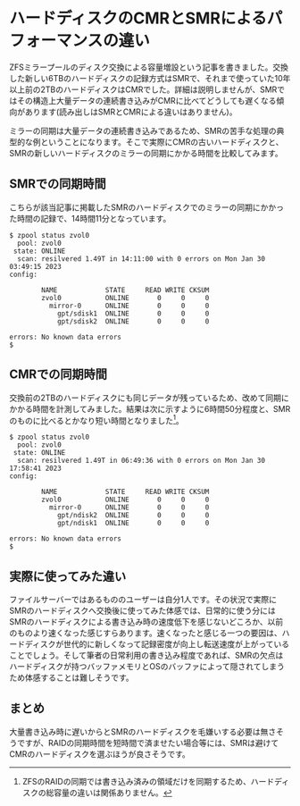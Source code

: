 # ハードディスクのCMRとSMRによるパフォーマンスの違い

ZFSミラープールのディスク交換による容量増設という記事を書きました。交換した新しい6TBのハードディスクの記録方式はSMRで、それまで使っていた10年以上前の2TBのハードディスクはCMRでした。詳細は説明しませんが、SMRではその構造上大量データの連続書き込みがCMRに比べてどうしても遅くなる傾向があります(読み出しはSMRとCMRによる違いはありません)。

ミラーの同期は大量データの連続書き込みであるため、SMRの苦手な処理の典型的な例ということになります。そこで実際にCMRの古いハードディスクと、SMRの新しいハードディスクのミラーの同期にかかる時間を比較してみます。

## SMRでの同期時間

こちらが該当記事に掲載したSMRのハードディスクでのミラーの同期にかかった時間の記録で、14時間11分となっています。

```
$ zpool status zvol0
  pool: zvol0
 state: ONLINE
  scan: resilvered 1.49T in 14:11:00 with 0 errors on Mon Jan 30 03:49:15 2023
config:

        NAME            STATE     READ WRITE CKSUM
        zvol0           ONLINE       0     0     0
          mirror-0      ONLINE       0     0     0
            gpt/sdisk1  ONLINE       0     0     0
            gpt/sdisk2  ONLINE       0     0     0

errors: No known data errors
$
```

## CMRでの同期時間

交換前の2TBのハードディスクにも同じデータが残っているため、改めて同期にかかる時間を計測してみました。結果は次に示すように6時間50分程度と、SMRのものに比べるとかなり短い時間となりました[^big]。

[^big]: ZFSのRAIDの同期では書き込み済みの領域だけを同期するため、ハードディスクの総容量の違いは関係ありません。

```
$ zpool status zvol0
  pool: zvol0
 state: ONLINE
  scan: resilvered 1.49T in 06:49:36 with 0 errors on Mon Jan 30 17:58:41 2023
config:

        NAME            STATE     READ WRITE CKSUM
        zvol0           ONLINE       0     0     0
          mirror-0      ONLINE       0     0     0
            gpt/ndisk2  ONLINE       0     0     0
            gpt/ndisk1  ONLINE       0     0     0

errors: No known data errors
$
```

## 実際に使ってみた違い

ファイルサーバーではあるもののユーザーは自分1人です。その状況で実際にSMRのハードディスクへ交換後に使ってみた体感では、日常的に使う分にはSMRのハードディスクによる書き込み時の速度低下を感じないどころか、以前のものより速くなった感じすらあります。速くなったと感じる一つの要因は、ハードディスクが世代的に新しくなって記録密度が向上し転送速度が上がっていることでしょう。そして筆者の日常利用の書き込み程度であれば、SMRの欠点はハードディスクが持つバッファメモリとOSのバッファによって隠されてしまうため体感することは難しそうです。

## まとめ

大量書き込み時に遅いからとSMRのハードディスクを毛嫌いする必要は無さそうですが、RAIDの同期時間を短時間で済ませたい場合等には、SMRは避けてCMRのハードディスクを選ぶほうが良さそうです。
